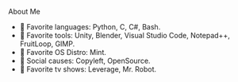 About Me

- 💞️ Favorite languages: Python, C, C#, Bash.
- 💞️ Favorite tools: Unity, Blender, Visual Studio Code, Notepad++, FruitLoop, GIMP.
- 💞️ Favorite OS Distro: Mint.
- 💞️ Social causes: Copyleft, OpenSource.
- 💞️ Favorite tv shows: Leverage, Mr. Robot.

<!---
JessaPhreire/JessaPhreire is a ✨ special ✨ repository because its `README.md` (this file) appears on your GitHub profile.
You can click the Preview link to take a look at your changes.
--->
